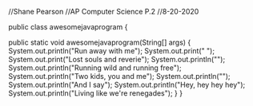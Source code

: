 //Shane Pearson
//AP Computer Science P.2
//8-20-2020

public class awesomejavaprogram {


  public static void awesomejavaprogram(String[] args) {
    System.out.println("Run away with me");
    System.out.print(" ");
    System.out.print("Lost souls and reverie");
    System.out.println("");
    System.out.println("Running wild and running free");
    System.out.println("Two kids, you and me");
    System.out.println("");
    System.out.println("And I say");
    System.out.println("Hey, hey hey hey");
    System.out.println("Living like we're renegades");
  }
}
